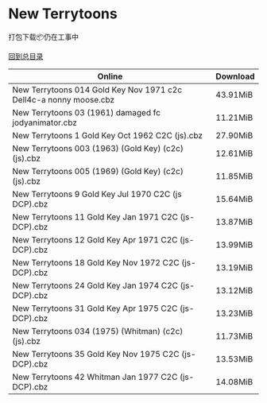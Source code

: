 # New Terrytoons

打包下载📦仍在工事中

[回到总目录](/Catalogs.md)







Online | Download
--- | ---
New Terrytoons 014 Gold Key Nov 1971 c2c Dell4c-a nonny moose.cbz | 43.91MiB
New Terrytoons 03 (1961) damaged fc jodyanimator.cbz | 11.21MiB
New Terrytoons 1 Gold Key Oct 1962 C2C (js).cbz | 27.90MiB
New Terrytoons 003 (1963) (Gold Key) (c2c) (js).cbz | 12.61MiB
New Terrytoons 005 (1969) (Gold Key) (c2c) (js).cbz | 11.85MiB
New Terrytoons 9 Gold Key Jul 1970 C2C (js DCP).cbz | 15.64MiB
New Terrytoons 11 Gold Key Jan 1971 C2C (js-DCP).cbz | 13.87MiB
New Terrytoons 12 Gold Key Apr 1971 C2C (js-DCP).cbz | 13.99MiB
New Terrytoons 18 Gold Key Nov 1972 C2C (js-DCP).cbz | 13.19MiB
New Terrytoons 24 Gold Key Jan 1974 C2C (js-DCP).cbz | 13.12MiB
New Terrytoons 31 Gold Key Apr 1975 C2C (js-DCP).cbz | 13.23MiB
New Terrytoons 034 (1975) (Whitman) (c2c) (js).cbz | 11.73MiB
New Terrytoons 35 Gold Key Nov 1975 C2C (js-DCP).cbz | 13.53MiB
New Terrytoons 42 Whitman Jan 1977 C2C (js-DCP).cbz | 14.08MiB